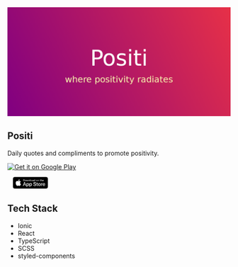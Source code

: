 <a href="https://play.google.com/store/apps/details?id=io.ionic.positi" target="_blank">
  <img src="./feature_graphic.png" alt="feature graphic">
</a>

## Positi 

Daily quotes and compliments to promote positivity.

<a href="https://play.google.com/store/apps/details?id=io.ionic.positi&pcampaignid=pcampaignidMKT-Other-global-all-co-prtnr-py-PartBadge-Mar2515-1"><img alt="Get it on Google Play" src="https://play.google.com/intl/en_us/badges/static/images/badges/en_badge_web_generic.png" width="20%" /></a>


<span>&nbsp;&nbsp;&nbsp;</span><a href="https://apps.apple.com/au/app/positi/id1536237257"><img alt="Get it on App Store" src="app_store_badge.svg" width="16%" /></a>

## Tech Stack

  * Ionic
  * React
  * TypeScript
  * SCSS
  * styled-components